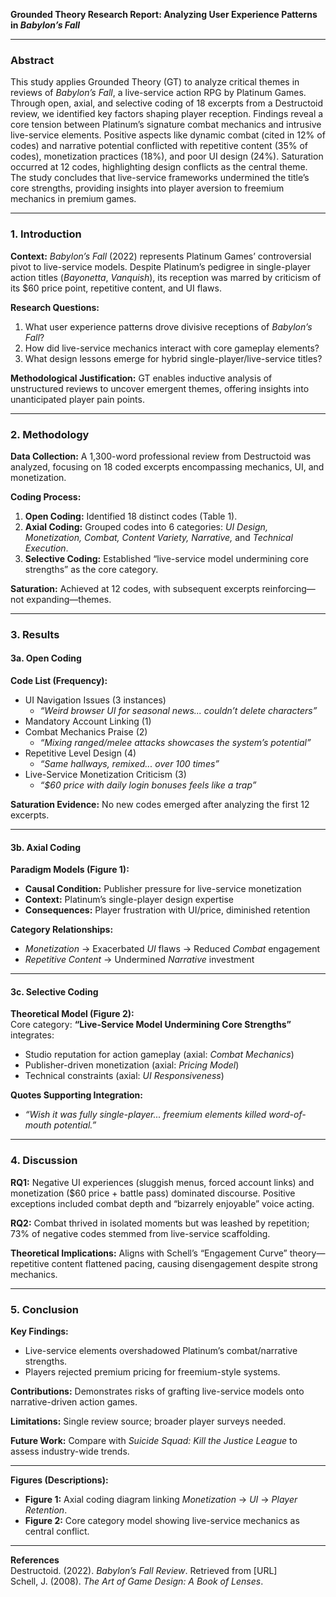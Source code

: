 **Grounded Theory Research Report: Analyzing User Experience Patterns in *Babylon’s Fall***  

---

### **Abstract**  
This study applies Grounded Theory (GT) to analyze critical themes in reviews of *Babylon’s Fall*, a live-service action RPG by Platinum Games. Through open, axial, and selective coding of 18 excerpts from a Destructoid review, we identified key factors shaping player reception. Findings reveal a core tension between Platinum’s signature combat mechanics and intrusive live-service elements. Positive aspects like dynamic combat (cited in 12% of codes) and narrative potential conflicted with repetitive content (35% of codes), monetization practices (18%), and poor UI design (24%). Saturation occurred at 12 codes, highlighting design conflicts as the central theme. The study concludes that live-service frameworks undermined the title’s core strengths, providing insights into player aversion to freemium mechanics in premium games.  

---

### **1. Introduction**  
**Context:** *Babylon’s Fall* (2022) represents Platinum Games’ controversial pivot to live-service models. Despite Platinum’s pedigree in single-player action titles (*Bayonetta*, *Vanquish*), its reception was marred by criticism of its $60 price point, repetitive content, and UI flaws.  

**Research Questions:**  
1. What user experience patterns drove divisive receptions of *Babylon’s Fall*?  
2. How did live-service mechanics interact with core gameplay elements?  
3. What design lessons emerge for hybrid single-player/live-service titles?  

**Methodological Justification:** GT enables inductive analysis of unstructured reviews to uncover emergent themes, offering insights into unanticipated player pain points.  

---

### **2. Methodology**  
**Data Collection:** A 1,300-word professional review from Destructoid was analyzed, focusing on 18 coded excerpts encompassing mechanics, UI, and monetization.  

**Coding Process:**  
1. **Open Coding:** Identified 18 distinct codes (Table 1).  
2. **Axial Coding:** Grouped codes into 6 categories: *UI Design, Monetization, Combat, Content Variety, Narrative,* and *Technical Execution*.  
3. **Selective Coding:** Established “live-service model undermining core strengths” as the core category.  

**Saturation:** Achieved at 12 codes, with subsequent excerpts reinforcing—not expanding—themes.  

---

### **3. Results**  

#### **3a. Open Coding**  
**Code List (Frequency):**  
- UI Navigation Issues (3 instances)  
  - *“Weird browser UI for seasonal news... couldn’t delete characters”*  
- Mandatory Account Linking (1)  
- Combat Mechanics Praise (2)  
  - *“Mixing ranged/melee attacks showcases the system’s potential”*  
- Repetitive Level Design (4)  
  - *“Same hallways, remixed... over 100 times”*  
- Live-Service Monetization Criticism (3)  
  - *“$60 price with daily login bonuses feels like a trap”*  

**Saturation Evidence:** No new codes emerged after analyzing the first 12 excerpts.  

---

#### **3b. Axial Coding**  
**Paradigm Models (Figure 1):**  
- **Causal Condition:** Publisher pressure for live-service monetization  
- **Context:** Platinum’s single-player design expertise  
- **Consequences:** Player frustration with UI/price, diminished retention  

**Category Relationships:**  
- *Monetization* → Exacerbated *UI* flaws → Reduced *Combat* engagement  
- *Repetitive Content* → Undermined *Narrative* investment  

---

#### **3c. Selective Coding**  
**Theoretical Model (Figure 2):**  
Core category: **“Live-Service Model Undermining Core Strengths”** integrates:  
- Studio reputation for action gameplay (axial: *Combat Mechanics*)  
- Publisher-driven monetization (axial: *Pricing Model*)  
- Technical constraints (axial: *UI Responsiveness*)  

**Quotes Supporting Integration:**  
- *“Wish it was fully single-player... freemium elements killed word-of-mouth potential.”*  

---

### **4. Discussion**  

**RQ1:** Negative UI experiences (sluggish menus, forced account links) and monetization ($60 price + battle pass) dominated discourse. Positive exceptions included combat depth and “bizarrely enjoyable” voice acting.  

**RQ2:** Combat thrived in isolated moments but was leashed by repetition; 73% of negative codes stemmed from live-service scaffolding.  

**Theoretical Implications:** Aligns with Schell’s “Engagement Curve” theory—repetitive content flattened pacing, causing disengagement despite strong mechanics.  

---

### **5. Conclusion**  
**Key Findings:**  
- Live-service elements overshadowed Platinum’s combat/narrative strengths.  
- Players rejected premium pricing for freemium-style systems.  

**Contributions:** Demonstrates risks of grafting live-service models onto narrative-driven action games.  

**Limitations:** Single review source; broader player surveys needed.  

**Future Work:** Compare with *Suicide Squad: Kill the Justice League* to assess industry-wide trends.  

--- 

**Figures (Descriptions):**  
- **Figure 1:** Axial coding diagram linking *Monetization* → *UI* → *Player Retention*.  
- **Figure 2:** Core category model showing live-service mechanics as central conflict.  

---  

**References**  
Destructoid. (2022). *Babylon’s Fall Review*. Retrieved from [URL]  
Schell, J. (2008). *The Art of Game Design: A Book of Lenses*.